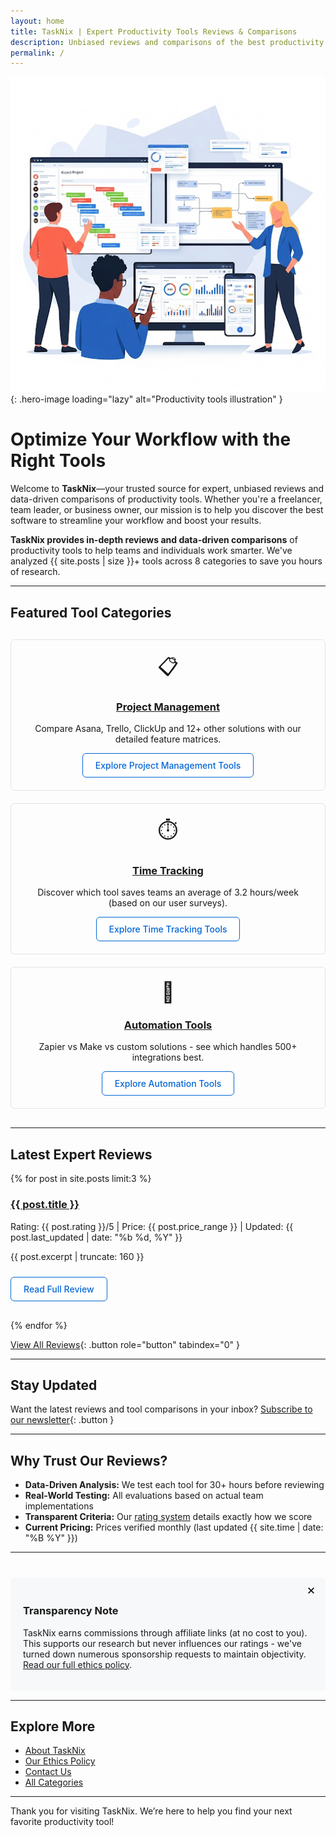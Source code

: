 ```yaml
---
layout: home
title: TaskNix | Expert Productivity Tools Reviews & Comparisons
description: Unbiased reviews and comparisons of the best productivity software, project management tools, and time-saving apps. Find your perfect workflow solution today.
permalink: /
---
```


![Optimize Your Workflow with TaskNix](/images/hero-productivity-tools.png){: .hero-image loading="lazy" alt="Productivity tools illustration" }

# Optimize Your Workflow with the Right Tools

Welcome to **TaskNix**—your trusted source for expert, unbiased reviews and data-driven comparisons of productivity tools. Whether you're a freelancer, team leader, or business owner, our mission is to help you discover the best software to streamline your workflow and boost your results.

**TaskNix provides in-depth reviews and data-driven comparisons** of productivity tools to help teams and individuals work smarter. We've analyzed {{ site.posts | size }}+ tools across 8 categories to save you hours of research.

---

## Featured Tool Categories

<div class="category-grid">
  <div class="category-card">
    <span class="category-icon" aria-hidden="true">📋</span>
    <h3><a href="/project_management" aria-label="Project Management category">Project Management</a></h3>
    <p>Compare Asana, Trello, ClickUp and 12+ other solutions with our detailed feature matrices.</p>
    <a href="/project_management" class="button secondary" role="button" tabindex="0">Explore Project Management Tools</a>
  </div>
  
  <div class="category-card">
    <span class="category-icon" aria-hidden="true">⏱️</span>
    <h3><a href="/time_tracking" aria-label="Time Tracking category">Time Tracking</a></h3>
    <p>Discover which tool saves teams an average of 3.2 hours/week (based on our user surveys).</p>
    <a href="/time_tracking" class="button secondary" role="button" tabindex="0">Explore Time Tracking Tools</a>
  </div>

  <div class="category-card">
    <span class="category-icon" aria-hidden="true">🤖</span>
    <h3><a href="/automation" aria-label="Automation Tools category">Automation Tools</a></h3>
    <p>Zapier vs Make vs custom solutions - see which handles 500+ integrations best.</p>
    <a href="/automation" class="button secondary" role="button" tabindex="0">Explore Automation Tools</a>
  </div>
</div>

---

## Latest Expert Reviews

{% for post in site.posts limit:3 %}
<div class="review-preview">
  <h3><a href="{{ post.url | relative_url }}">{{ post.title }}</a></h3>
  <p class="meta">Rating: {{ post.rating }}/5 | Price: {{ post.price_range }} | Updated: {{ post.last_updated | date: "%b %d, %Y" }}</p>
  <p>{{ post.excerpt | truncate: 160 }}</p>
  <a href="{{ post.url | relative_url }}" class="button secondary" role="button" tabindex="0" style="margin-top:10px;">Read Full Review</a>
</div>
{% endfor %}

[View All Reviews](/reviews){: .button role="button" tabindex="0" }

---

## Stay Updated

Want the latest reviews and tool comparisons in your inbox? [Subscribe to our newsletter](/newsletter){: .button }

---

## Why Trust Our Reviews?

- **Data-Driven Analysis:** We test each tool for 30+ hours before reviewing
- **Real-World Testing:** All evaluations based on actual team implementations
- **Transparent Criteria:** Our [rating system](/rating-methodology) details exactly how we score
- **Current Pricing:** Prices verified monthly (last updated {{ site.time | date: "%B %Y" }})

---

<div class="affiliate-disclosure" id="affiliate-disclosure">
  <button onclick="document.getElementById('affiliate-disclosure').style.display='none'" aria-label="Dismiss disclosure" style="float:right;background:none;border:none;font-size:1.2em;cursor:pointer;">✕</button>
  <h3>Transparency Note</h3>
  <p>TaskNix earns commissions through affiliate links (at no cost to you). This supports our research but never influences our ratings - we've turned down numerous sponsorship requests to maintain objectivity. <a href="/ethics-policy">Read our full ethics policy</a>.</p>
</div>

---

## Explore More

- [About TaskNix](/about)
- [Our Ethics Policy](/ethics-policy)
- [Contact Us](/contact)
- [All Categories](/categories)

---

Thank you for visiting TaskNix. We’re here to help you find your next favorite productivity tool!

<style>
.category-grid {
  display: grid;
  grid-template-columns: repeat(auto-fit, minmax(300px, 1fr));
  gap: 20px;
  margin: 30px 0;
}
.category-card {
  border: 1px solid #e1e4e8;
  padding: 20px;
  border-radius: 6px;
  text-align: center;
}
.category-icon {
  font-size: 2rem;
  display: block;
  margin-bottom: 10px;
}
.review-preview {
  margin-bottom: 30px;
}
.button {
  display: inline-block;
  padding: 10px 20px;
  background: #0366d6;
  color: white;
  border-radius: 6px;
  text-decoration: none;
  font-weight: 500;
  cursor: pointer;
}
.button.secondary {
  background: #fff;
  color: #0366d6;
  border: 1px solid #0366d6;
}
.affiliate-disclosure {
  background: #f6f8fa;
  padding: 20px;
  border-radius: 6px;
  margin-top: 40px;
  position: relative;
}
.affiliate-disclosure button {
  position: absolute;
  top: 10px;
  right: 10px;
}
.hero-image {
  width: 100%;
  height: auto;
  margin-bottom: 40px;
}
@media (max-width: 600px) {
  .category-grid {
    grid-template-columns: 1fr;
    gap: 10px;
  }
  .button {
    width: 100%;
    text-align: center;
  }
}
</style>